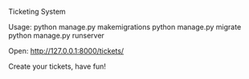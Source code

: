 Ticketing System

Usage:
python manage.py makemigrations
python manage.py migrate
python manage.py runserver

Open:
http://127.0.0.1:8000/tickets/

Create your tickets, have fun!
